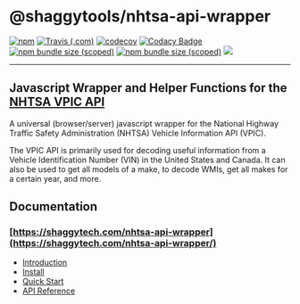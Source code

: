 # @shaggytools/nhtsa-api-wrapper

[![npm](https://img.shields.io/npm/v/@shaggytools/nhtsa-api-wrapper)](https://www.npmjs.com/package/@shaggytools/nhtsa-api-wrapper)
[![Travis (.com)](https://travis-ci.com/ShaggyTech/nhtsa-api-wrapper.svg?branch=master)](https://travis-ci.com/ShaggyTech/nhtsa-api-wrapper?branch=master)
[![codecov](https://codecov.io/gh/ShaggyTech/nhtsa-api-wrapper/branch/master/graph/badge.svg)](https://codecov.io/gh/ShaggyTech/nhtsa-api-wrapper)
[![Codacy Badge](https://api.codacy.com/project/badge/Grade/60e45bcb1cf54285a67f423c3f6f32a1)](https://www.codacy.com/manual/ShaggyTech/nhtsa-api-wrapper?utm_source=github.com&utm_medium=referral&utm_content=ShaggyTech/nhtsa-api-wrapper&utm_campaign=Badge_Grade)
[![npm bundle size (scoped)](https://img.shields.io/bundlephobia/min/@shaggytools/nhtsa-api-wrapper)](https://bundlephobia.com/result?p=@shaggytools/nhtsa-api-wrapper)
[![npm bundle size (scoped)](https://img.shields.io/bundlephobia/minzip/@shaggytools/nhtsa-api-wrapper)](https://bundlephobia.com/result?p=@shaggytools/nhtsa-api-wrapper)
[![](https://data.jsdelivr.com/v1/package/npm/@shaggytools/nhtsa-api-wrapper/badge)](https://www.jsdelivr.com/package/npm/@shaggytools/nhtsa-api-wrapper)

---

## Javascript Wrapper and Helper Functions for the [NHTSA VPIC API](https://vpic.nhtsa.dot.gov/api/Home)

A universal (browser/server) javascript wrapper for the National Highway Traffic
Safety Administration (NHTSA) Vehicle Information API (VPIC).

The VPIC API is primarily used for decoding useful information from a Vehicle Identification Number
(VIN) in the United States and Canada. It can also be used to get all models of a make, to decode
WMIs, get all makes for a certain year, and more.

## Documentation

### [https://shaggytech.com/nhtsa-api-wrapper](https://shaggytech.com/nhtsa-api-wrapper/)

- [Introduction](https://www.shaggytech.com/nhtsa-api-wrapper/guide/introduction)
- [Install](https://www.shaggytech.com/nhtsa-api-wrapper/guide/getting-started#install)
- [Quick Start](https://www.shaggytech.com/nhtsa-api-wrapper/guide/getting-started#quick-start)
- [API Reference](https://www.shaggytech.com/nhtsa-api-wrapper/api/)
